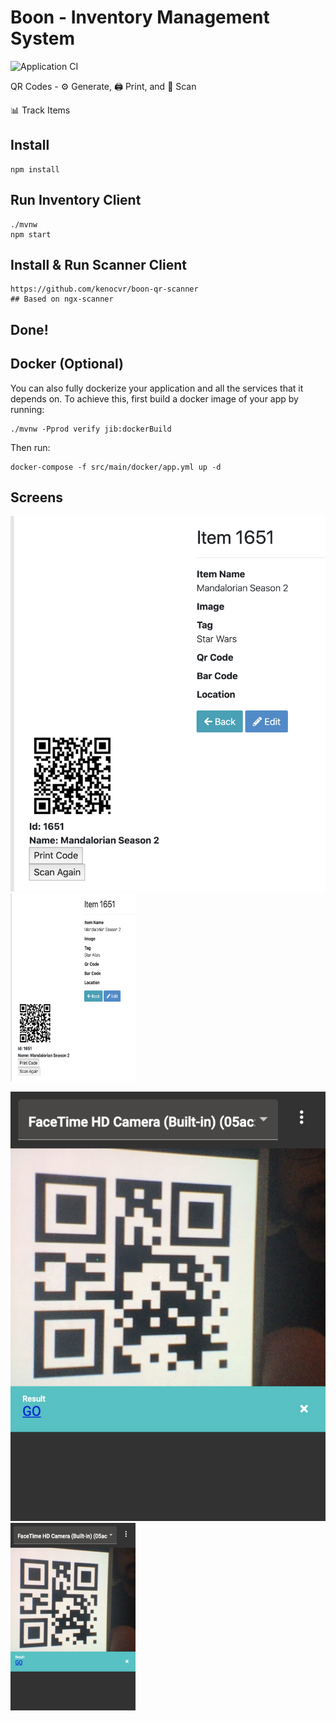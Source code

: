# Boon - Inventory Management System



![Application CI](https://github.com/kenocvr/boon/workflows/Application%20CI/badge.svg)




QR Codes - :gear: Generate, :printer: Print, and :mag_right: Scan

:bar_chart: Track Items

## Install

    npm install

## Run Inventory Client

    ./mvnw
    npm start
    
## Install & Run Scanner Client

    https://github.com/kenocvr/boon-qr-scanner
    ## Based on ngx-scanner 
        
## Done!


## Docker (Optional)

You can also fully dockerize your application and all the services that it depends on.
To achieve this, first build a docker image of your app by running:

    ./mvnw -Pprod verify jib:dockerBuild

Then run:

    docker-compose -f src/main/docker/app.yml up -d

## Screens

![item](https://github.com/kenocvr/boon/blob/master/screens/item.png)
<img src="https://github.com/kenocvr/boon/blob/master/screens/item.png" width="200" height="300">
  
![scan](https://github.com/kenocvr/boon/blob/master/screens/scan.png)
<img src="https://github.com/kenocvr/boon/blob/master/screens/scan.png" width="200" height="300">
